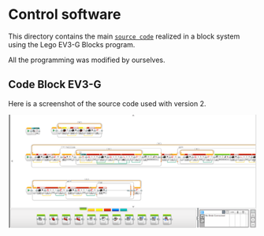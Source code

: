 Control software
====

This directory contains the main [`source code`](https://github.com/csvprobotica/Bender21Meraki/blob/main/src/RunWRO_B21MeK.ev3) realized in a block system using the Lego EV3-G Blocks program.

All the programming was modified by ourselves.

## Code Block EV3-G
Here is a screenshot of the source code used with version 2.

![Regular](https://github.com/csvprobotica/Bender21Meraki/blob/main/src/EV3-G%20Blocks.png)

